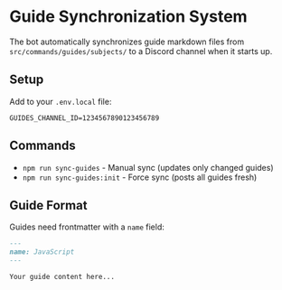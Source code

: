 # Guide Synchronization System

The bot automatically synchronizes guide markdown files from `src/commands/guides/subjects/` to a Discord channel when it starts up.

## Setup

Add to your `.env.local` file:
```
GUIDES_CHANNEL_ID=1234567890123456789
```

## Commands

- `npm run sync-guides` - Manual sync (updates only changed guides)
- `npm run sync-guides:init` - Force sync (posts all guides fresh)

## Guide Format

Guides need frontmatter with a `name` field:

```markdown
---
name: JavaScript
---

Your guide content here...
```